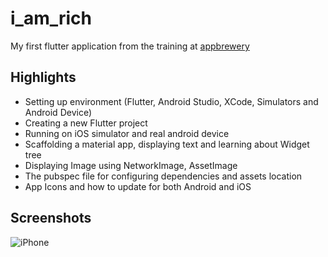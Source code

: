 # i_am_rich

My first flutter application from the training at [appbrewery](https://www.appbrewery.co/p/flutter-development-bootcamp-with-dart)

Highlights
----

+ Setting up environment (Flutter, Android Studio, XCode, Simulators and Android Device)
+ Creating a new Flutter project
+ Running on iOS simulator and real android device
+ Scaffolding a material app, displaying text and learning about Widget tree
+ Displaying Image using NetworkImage, AssetImage
+ The pubspec file for configuring dependencies and assets location
+ App Icons and how to update for both Android and iOS


Screenshots
-----

![iPhone](screenshots/iphone.jpg)